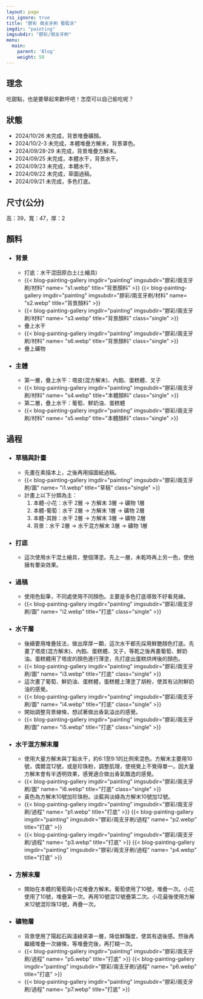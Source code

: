 ```yaml
---
layout: page
rss_ignore: true
title: "膠彩 兩支牙刷 葡萄派"
imgdir: "painting"
imgsubdir: "膠彩/兩支牙刷"
menu:
  main:
    parent: 'Blog'
    weight: 50
---
```

## **理念** ##
吃甜點，也是要舉起來歡呼吧！怎麼可以自己偷吃呢？

## **狀態** ##
* 2024/10/26 未完成，背景堆疊礦顏。
* 2024/10/2-3 未完成，本體堆疊方解末，背景罩色。
* 2024/09/28-29 未完成，背景堆疊方解末。
* 2024/09/25 未完成，本體水干，背景水干。
* 2024/09/23 未完成，本體水干。
* 2024/09/22 未完成，草圖過稿。
* 2024/09/21 未完成，多色打底。

## **尺寸(公分)** ##
高：39，寬：47，厚：2

## **顏料** ##

* ### 背景 ###
  * 打底：水干混田原白土(土繪具)
  * {{< blog-painting-gallery imgdir="painting" imgsubdir="膠彩/兩支牙刷/材料" name= "s1.webp" title="背景顏料" >}}
    {{< blog-painting-gallery imgdir="painting" imgsubdir="膠彩/兩支牙刷/材料" name= "s2.webp" title="背景顏料" >}}
  * {{< blog-painting-gallery imgdir="painting" imgsubdir="膠彩/兩支牙刷/材料" name= "s3.webp" title="背景顏料" class="single" >}}
  * 疊上水干
  * {{< blog-painting-gallery imgdir="painting" imgsubdir="膠彩/兩支牙刷/材料" name= "s6.webp" title="背景顏料" class="single" >}}
  * 疊上礦物

* ### 主體 ###
  * 第一層，疊上水干：塔皮(混方解末)、內餡、蛋糕體、叉子
  * {{< blog-painting-gallery imgdir="painting" imgsubdir="膠彩/兩支牙刷/材料" name= "s4.webp" title="本體顏料" class="single" >}}
  * 第二層，疊上水干：葡萄、鮮奶油、蛋糕體
  * {{< blog-painting-gallery imgdir="painting" imgsubdir="膠彩/兩支牙刷/材料" name= "s5.webp" title="本體顏料" class="single" >}}


## **過程** ##

* ### 草稿與計畫 ###
  * 先畫在素描本上，之後再用描圖紙過稿。
  * {{< blog-painting-gallery imgdir="painting" imgsubdir="膠彩/兩支牙刷/圖" name= "i1.webp" title="草稿" class="single" >}}
  * 計畫上以下分類為主：
      1. 本體-小花：水干 2層 -> 方解末 3層 -> 礦物 1層
      2. 本體-葡萄：水干 2層 -> 方解末 1層 -> 礦物 2層
      3. 本體-其餘：水干 2層 -> 方解末 3層 -> 礦物 2層
      4. 背景：水干 2層 -> 水干混方解末 3層 -> 礦物 1層

* ### 打底 ###
  * 這次使用水干混土繪具，整個薄塗。先上一層，未乾時再上另一色，使他擁有暈染效果。

* ### 過稿 ###
  * 使用色鉛筆，不同處使用不同顏色。主要是多色打底導致不好看見線。
  * {{< blog-painting-gallery imgdir="painting" imgsubdir="膠彩/兩支牙刷/圖" name= "i2.webp" title="打底" class="single" >}}

* ### 水干層 ###
  * 後續要用堆疊技法，做出厚厚一顆，這次水干都先採用鮮艷顏色打底。先畫了塔皮(混方解末)、內餡、蛋糕體、叉子，等乾之後再畫葡萄、鮮奶油。蛋糕體用了塔皮的顏色進行薄塗，先打底出蛋糕烘烤後的顏色。
  * {{< blog-painting-gallery imgdir="painting" imgsubdir="膠彩/兩支牙刷/圖" name= "i3.webp" title="打底" class="single" >}}
  * 這次畫了葡萄、鮮奶油、蛋糕體，蛋糕體上薄塗了胡粉，使其有沾附鮮奶油的感覺。
  * {{< blog-painting-gallery imgdir="painting" imgsubdir="膠彩/兩支牙刷/圖" name= "i4.webp" title="打底" class="single" >}}
  * 開始調整背景線條，想試著做出香氣溢出的感覺。
  * {{< blog-painting-gallery imgdir="painting" imgsubdir="膠彩/兩支牙刷/圖" name= "i5.webp" title="打底" class="single" >}}

* ### 水干混方解末層 ###
  * 使用大量方解末與丁點水干，約6:1至9:1的比例來混色。方解末主要用10號，偶爾混12號，或是珍珠粉，調整肌理，使視覺上不覺得單一。因大量方解末會有半透明效果，感覺適合做出香氣飄逸的感覺。
  * {{< blog-painting-gallery imgdir="painting" imgsubdir="膠彩/兩支牙刷/圖" name= "i6.webp" title="打底" class="single" >}}
  * 黃色為方解末10號加珍珠粉。淡藍與淡綠為方解末10號加12號。
  * {{< blog-painting-gallery imgdir="painting" imgsubdir="膠彩/兩支牙刷/過程" name= "p1.webp" title="打底" >}}
    {{< blog-painting-gallery imgdir="painting" imgsubdir="膠彩/兩支牙刷/過程" name= "p2.webp" title="打底" >}}
  * {{< blog-painting-gallery imgdir="painting" imgsubdir="膠彩/兩支牙刷/過程" name= "p3.webp" title="打底" >}}
    {{< blog-painting-gallery imgdir="painting" imgsubdir="膠彩/兩支牙刷/過程" name= "p4.webp" title="打底" >}}

* ### 方解末層 ###
  * 開始在本體的葡萄與小花堆疊方解末。葡萄使用了10號，堆疊一次。小花使用了10號，堆疊第一次。再用10號混12號疊第二次。小花最後使用方解末12號混珍珠13號，再疊一次。

* ### 礦物層 ###
  * 背景使用了陽起石與淺綠來罩一層，降低鮮豔度，使其有退後感。然後再繼續堆疊一次線條，等堆疊完後，再打糊一次。
  * {{< blog-painting-gallery imgdir="painting" imgsubdir="膠彩/兩支牙刷/過程" name= "p5.webp" title="打底" >}}
    {{< blog-painting-gallery imgdir="painting" imgsubdir="膠彩/兩支牙刷/過程" name= "p6.webp" title="打底" >}}
  * {{< blog-painting-gallery imgdir="painting" imgsubdir="膠彩/兩支牙刷/過程" name= "p7.webp" title="打底" >}}
